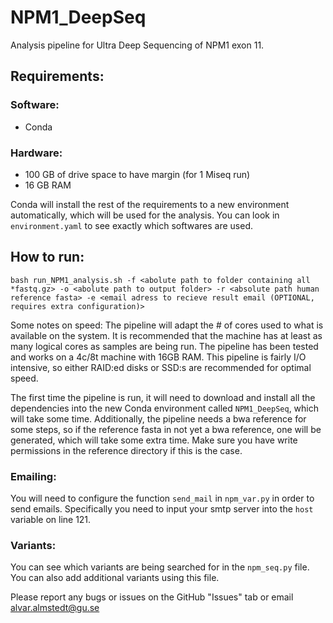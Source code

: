 # NPM1_DeepSeq
Analysis pipeline for Ultra Deep Sequencing of NPM1 exon 11.

## Requirements:

### Software:
- Conda

### Hardware:
- 100 GB of drive space to have margin (for 1 Miseq run)
- 16 GB RAM

Conda will install the rest of the requirements to a new environment automatically, which will be used for the analysis. You can look in `environment.yaml` to see exactly which softwares are used.

## How to run:

    bash run_NPM1_analysis.sh -f <abolute path to folder containing all *fastq.gz> -o <abolute path to output folder> -r <absolute path human reference fasta> -e <email adress to recieve result email (OPTIONAL, requires extra configuration)>

Some notes on speed: The pipeline will adapt the # of cores used to what is available on the system. It is recommended that the machine has at least as many logical cores as samples are being run. The pipeline has been tested and works on a 4c/8t machine with 16GB RAM. This pipeline is fairly I/O intensive, so either RAID:ed disks or SSD:s are recommended for optimal speed.

The first time the pipeline is run, it will need to download and install all the dependencies into the new Conda environment called `NPM1_DeepSeq`, which will take some time. Additionally, the pipeline needs a bwa reference for some steps, so if the reference fasta in not yet a bwa reference, one will be generated, which will take some extra time. Make sure you have write permissions in the reference directory if this is the case.

### Emailing:
You will need to configure the function `send_mail` in `npm_var.py` in order to send emails. Specifically you need to input your smtp server into the `host` variable on line 121.  

### Variants:
You can see which variants are being searched for in the `npm_seq.py` file. You can also add additional variants using this file.

Please report any bugs or issues on the GitHub "Issues" tab or email alvar.almstedt@gu.se
